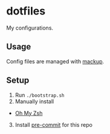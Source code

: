 # dotfiles

My configurations.

## Usage

Config files are managed with [mackup](https://github.com/lra/mackup).

## Setup

1. Run `./bootstrap.sh`
2. Manually install
  - [Oh My Zsh](https://ohmyz.sh/)
3. Install [pre-commit](https://pre-commit.com/) for this repo
